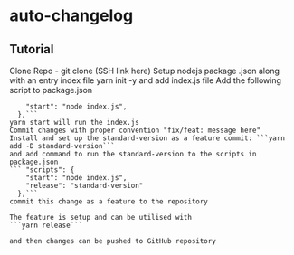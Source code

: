 # auto-changelog
## Tutorial
Clone Repo - git clone (SSH link here)
Setup nodejs package .json along with an entry index file
yarn init -y      and add index.js file
Add the following script to package.json
``` "scripts": {
    "start": "node index.js",
  },```
yarn start will run the index.js
Commit changes with proper convention "fix/feat: message here"
Install and set up the standard-version as a feature commit: ```yarn add -D standard-version```
and add command to run the standard-version to the scripts in package.json
``` "scripts": {
    "start": "node index.js",
    "release": "standard-version"
  },```
commit this change as a feature to the repository

The feature is setup and can be utilised with
```yarn release```

and then changes can be pushed to GitHub repository
